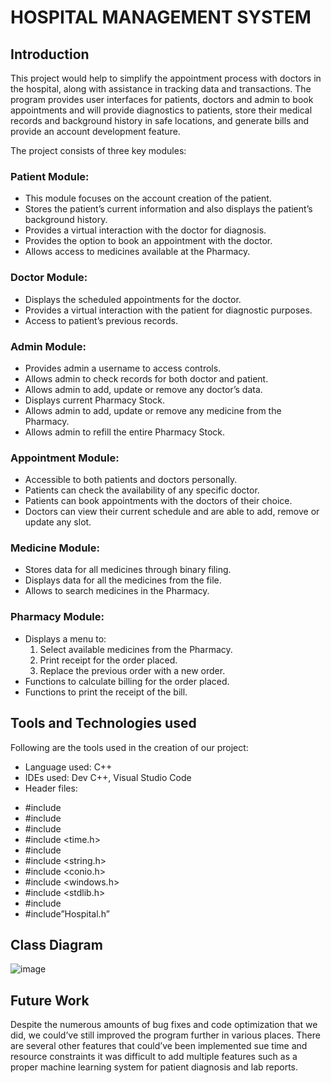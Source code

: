 # HOSPITAL MANAGEMENT SYSTEM

## Introduction
This project would help to simplify the appointment process with doctors in the hospital, along with assistance in tracking data and transactions. The program provides user interfaces for patients, doctors and admin to book appointments and will provide diagnostics to patients, store their medical records and background history in safe locations, and generate bills and provide an account development feature.

The project consists of three key modules:
### Patient Module:
   * This module focuses on the account creation of the patient.
   * Stores the patient’s current information and also displays the patient’s background history.
   * Provides a virtual interaction with the doctor for diagnosis.
   * Provides the option to book an appointment with the doctor.
   * Allows access to medicines available at the Pharmacy.

### Doctor Module:
   * Displays the scheduled appointments for the doctor.
   * Provides a virtual interaction with the patient for diagnostic purposes.
   * Access to patient’s previous records.
  
### Admin Module:
   * Provides admin a username to access controls.
   * Allows admin to check records for both doctor and patient.
   * Allows admin to add, update or remove any doctor’s data.
   * Displays current Pharmacy Stock.
   * Allows admin to add, update or remove any medicine from the Pharmacy.
   * Allows admin to refill the entire Pharmacy Stock.
  
### Appointment Module:
   * Accessible to both patients and doctors personally.
   * Patients can check the availability of any specific doctor.
   * Patients can book appointments with the doctors of their choice.
   * Doctors can view their current schedule and are able to add, remove or update any slot.

### Medicine Module:
   * Stores data for all medicines through binary filing.
   * Displays data for all the medicines from the file.
   * Allows to search medicines in the Pharmacy.
  
### Pharmacy Module:
   * Displays a menu to:
        1. Select available medicines from the Pharmacy.
        2. Print receipt for the order placed.
        3. Replace the previous order with a new order.
   * Functions to calculate billing for the order placed.
   * Functions to print the receipt of the bill.

## Tools and Technologies used
Following are the tools used in the creation of our project:
* Language used: C++
* IDEs used: Dev C++, Visual Studio Code
*  Header files:
  - #include <iostream>
  - #include <fstream>
  - #include <cstdlib>
  - #include <time.h>
  - #include <iomanip>
  - #include <string.h>
  - #include <conio.h>
  - #include <windows.h>
  - #include <stdlib.h>
  - #include<sstream>
  - #include”Hospital.h”


## Class Diagram

![image](https://github.com/Hassanj34/Hospital-Management-System/assets/96651621/886272de-92b4-411a-9a15-662451d37109)

## Future Work
Despite the numerous amounts of bug fixes and code optimization that we did, we could’ve still improved the program further in various places. There are several other features that could’ve been implemented sue time and resource constraints it was difficult to add multiple features such as a proper machine learning system for patient diagnosis and lab reports.
